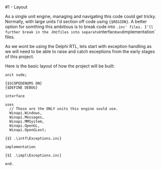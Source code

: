 #1 - Layout

As a single unit engine, managing and navigating this code could get tricky. Normally, with large units I'd section off code using `{$REGION}`. A better option for somthing this ambitious is to break code into `.inc' files.
I'll further break in the `.inc` files into separate `interface` and `implementation` files.

As we wont be using the Delphi RTL, lets start with exception handling as we will need to be able to raise and catch exceptions from the early stages of this project.

Here is the basic layout of how the project will be built:
```Delphi
unit sude;

{$SCOPEDENUMS ON}
{$DEFINE DEBUG}

interface

uses
  // These are the ONLY units this engine sould use.
  Winapi.Windows,
  Winapi.Messages,
  Winapi.MMSystem,
  Winapi.OpenGL,
  Winapi.OpenGLext;

{$I .\intf\Exceptions.inc}

implementation

{$I .\impl\Exceptions.inc}

end.
```
